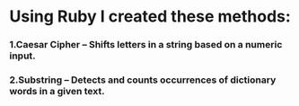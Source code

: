 # Using Ruby I created these methods:

###  1.Caesar Cipher – Shifts letters in a string based on a numeric input.

###  2.Substring – Detects and counts occurrences of dictionary words in a given text.
